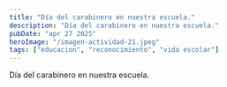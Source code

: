 ```yaml
---
title: "Día del carabinero en nuestra escuela."
description: "Día del carabinero en nuestra escuela."
pubDate: "apr 27 2025"
heroImage: "/imagen-actividad-21.jpeg"
tags: ["educacion", "reconocimiento", "vida escolar"]
---
```


Día del carabinero en nuestra escuela.